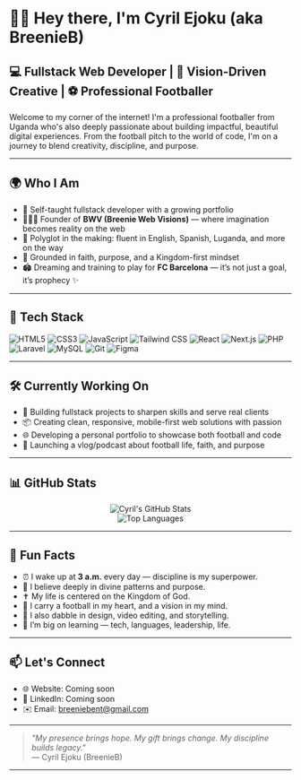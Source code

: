 # 👋🏾 Hey there, I'm Cyril Ejoku (aka BreenieB)

## 💻 Fullstack Web Developer | 🎯 Vision-Driven Creative | ⚽ Professional Footballer 

Welcome to my corner of the internet! I'm a professional footballer from Uganda who's also deeply passionate about building impactful, beautiful digital experiences. From the football pitch to the world of code, I'm on a journey to blend creativity, discipline, and purpose.

---

## 🌍 Who I Am

- 🧠 Self-taught fullstack developer with a growing portfolio
- 👨🏾‍💻 Founder of **BWV (Breenie Web Visions)** — where imagination becomes reality on the web
- 💬 Polyglot in the making: fluent in English, Spanish, Luganda,  and more on the way
- 🛐 Grounded in faith, purpose, and a Kingdom-first mindset
- 🏟️ Dreaming and training to play for **FC Barcelona** — it’s not just a goal, it’s prophecy ✨

---

## 💼 Tech Stack

![HTML5](https://img.shields.io/badge/-HTML5-E34F26?logo=html5&logoColor=white)
![CSS3](https://img.shields.io/badge/-CSS3-1572B6?logo=css3)
![JavaScript](https://img.shields.io/badge/-JavaScript-F7DF1E?logo=javascript&logoColor=black)
![Tailwind CSS](https://img.shields.io/badge/-Tailwind_CSS-38B2AC?logo=tailwind-css&logoColor=white)
![React](https://img.shields.io/badge/-React-61DAFB?logo=react&logoColor=black)
![Next.js](https://img.shields.io/badge/-Next.js-000000?logo=next.js&logoColor=white)
![PHP](https://img.shields.io/badge/-PHP-777BB4?logo=php)
![Laravel](https://img.shields.io/badge/-Laravel-F55247?logo=laravel&logoColor=white)
![MySQL](https://img.shields.io/badge/-MySQL-4479A1?logo=mysql)
![Git](https://img.shields.io/badge/-Git-F05032?logo=git&logoColor=white)
![Figma](https://img.shields.io/badge/-Figma-F24E1E?logo=figma&logoColor=white)

---

## 🛠️ Currently Working On

- 🚀 Building fullstack projects to sharpen skills and serve real clients
- 📦 Creating clean, responsive, mobile-first web solutions with passion
- 🌐 Developing a personal portfolio to showcase both football and code
- 🎥 Launching a vlog/podcast about football life, faith, and purpose

---

## 📊 GitHub Stats

<p align="center">
  <img src="https://github-readme-stats.vercel.app/api?username=cyril-enos&show_icons=true&theme=tokyonight&count_private=true" alt="Cyril's GitHub Stats" />
  <br />
  <img src="https://github-readme-stats.vercel.app/api/top-langs/?username=cyril-enos&layout=compact&theme=tokyonight" alt="Top Languages" />
</p>

---

## 🎯 Fun Facts

- ⏰ I wake up at **3 a.m.** every day — discipline is my superpower.
- 🧠 I believe deeply in divine patterns and purpose.
- ✝️ My life is centered on the Kingdom of God.
- 🧳 I carry a football in my heart, and a vision in my mind.
- 🎨 I also dabble in design, video editing, and storytelling.
- 📖 I’m big on learning — tech, languages, leadership, life.

---

## 📫 Let's Connect

- 🌐 Website: Coming soon
- 💼 LinkedIn: Coming soon
- ✉️ Email: breeniebent@gmail.com

---

> _"My presence brings hope. My gift brings change. My discipline builds legacy."_  
> — Cyril Ejoku (BreenieB)

---

